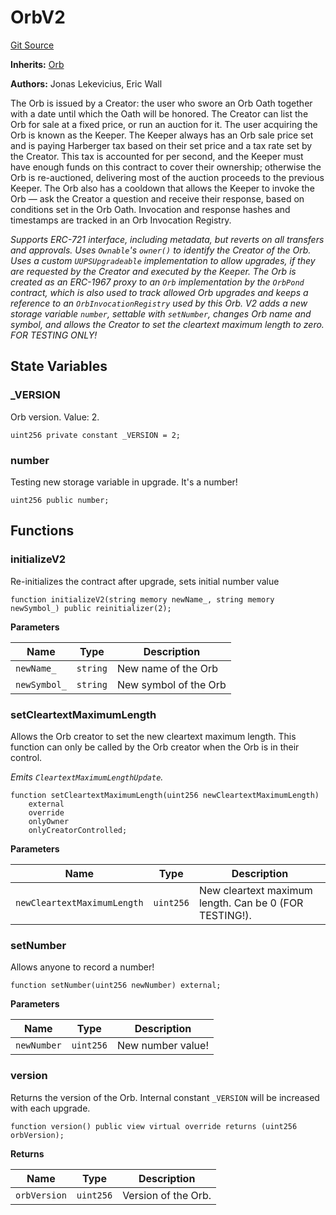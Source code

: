 # OrbV2
[Git Source](https://github.com/orbland/orb/blob/771f5939dfb0545391995a5aae65b8d31afb5d3e/src/OrbV2.sol)

**Inherits:**
[Orb](/src/Orb.sol/contract.Orb.md)

**Authors:**
Jonas Lekevicius, Eric Wall

The Orb is issued by a Creator: the user who swore an Orb Oath together with a date until which the Oath
will be honored. The Creator can list the Orb for sale at a fixed price, or run an auction for it. The user
acquiring the Orb is known as the Keeper. The Keeper always has an Orb sale price set and is paying
Harberger tax based on their set price and a tax rate set by the Creator. This tax is accounted for per
second, and the Keeper must have enough funds on this contract to cover their ownership; otherwise the Orb
is re-auctioned, delivering most of the auction proceeds to the previous Keeper. The Orb also has a
cooldown that allows the Keeper to invoke the Orb — ask the Creator a question and receive their response,
based on conditions set in the Orb Oath. Invocation and response hashes and timestamps are tracked in an
Orb Invocation Registry.

*Supports ERC-721 interface, including metadata, but reverts on all transfers and approvals. Uses
`Ownable`'s `owner()` to identify the Creator of the Orb. Uses a custom `UUPSUpgradeable` implementation to
allow upgrades, if they are requested by the Creator and executed by the Keeper. The Orb is created as an
ERC-1967 proxy to an `Orb` implementation by the `OrbPond` contract, which is also used to track allowed
Orb upgrades and keeps a reference to an `OrbInvocationRegistry` used by this Orb.
V2 adds a new storage variable `number`, settable with `setNumber`, changes Orb name and symbol, and allows
the Creator to set the cleartext maximum length to zero. FOR TESTING ONLY!*


## State Variables
### _VERSION
Orb version. Value: 2.


```solidity
uint256 private constant _VERSION = 2;
```


### number
Testing new storage variable in upgrade. It's a number!


```solidity
uint256 public number;
```


## Functions
### initializeV2

Re-initializes the contract after upgrade, sets initial number value


```solidity
function initializeV2(string memory newName_, string memory newSymbol_) public reinitializer(2);
```
**Parameters**

|Name|Type|Description|
|----|----|-----------|
|`newName_`|`string`|   New name of the Orb|
|`newSymbol_`|`string`| New symbol of the Orb|


### setCleartextMaximumLength

Allows the Orb creator to set the new cleartext maximum length. This function can only be called by
the Orb creator when the Orb is in their control.

*Emits `CleartextMaximumLengthUpdate`.*


```solidity
function setCleartextMaximumLength(uint256 newCleartextMaximumLength)
    external
    override
    onlyOwner
    onlyCreatorControlled;
```
**Parameters**

|Name|Type|Description|
|----|----|-----------|
|`newCleartextMaximumLength`|`uint256`| New cleartext maximum length. Can be 0 (FOR TESTING!).|


### setNumber

Allows anyone to record a number!


```solidity
function setNumber(uint256 newNumber) external;
```
**Parameters**

|Name|Type|Description|
|----|----|-----------|
|`newNumber`|`uint256`| New number value!|


### version

Returns the version of the Orb. Internal constant `_VERSION` will be increased with each upgrade.


```solidity
function version() public view virtual override returns (uint256 orbVersion);
```
**Returns**

|Name|Type|Description|
|----|----|-----------|
|`orbVersion`|`uint256`| Version of the Orb.|


